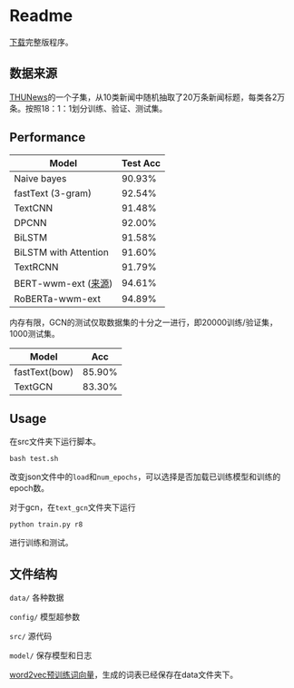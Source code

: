 # Readme

[下载](https://cloud.tsinghua.edu.cn/d/115cba163e02481e9924/)完整版程序。

## 数据来源

[THUNews](http://thuctc.thunlp.org/#%E4%B8%AD%E6%96%87%E6%96%87%E6%9C%AC%E5%88%86%E7%B1%BB%E6%95%B0%E6%8D%AE%E9%9B%86THUCNews)的一个子集，从10类新闻中随机抽取了20万条新闻标题，每类各2万条。按照18：1：1划分训练、验证、测试集。


## Performance

| Model    | Test Acc |
| -------- | ------ |
| Naive bayes | 90.93% |
| fastText (3-gram) | 92.54% |
| TextCNN | 91.48% |
| DPCNN    | 92.00% |
| BiLSTM | 91.58% |
| BiLSTM with Attention | 91.60% |
| TextRCNN | 91.79% |
| BERT-wwm-ext ([来源](https://github.com/ymcui/Chinese-BERT-wwm)) | 94.61% |
| RoBERTa-wwm-ext | 94.89% |

内存有限，GCN的测试仅取数据集的十分之一进行，即20000训练/验证集，1000测试集。

| Model         | Acc    |
| ------------- | ------ |
| fastText(bow) | 85.90% |
| TextGCN       | 83.30% |

## Usage

在src文件夹下运行脚本。

```shell
bash test.sh
```

改变json文件中的`load`和`num_epochs`，可以选择是否加载已训练模型和训练的epoch数。

对于gcn，在`text_gcn`文件夹下运行

```shell
python train.py r8
```

进行训练和测试。

## 文件结构

`data/` 各种数据

`config/` 模型超参数

`src/` 源代码

`model/` 保存模型和日志

[word2vec预训练词向量](https://pan.baidu.com/s/1pUqyn7mnPcUmzxT64gGpSw)，生成的词表已经保存在data文件夹下。